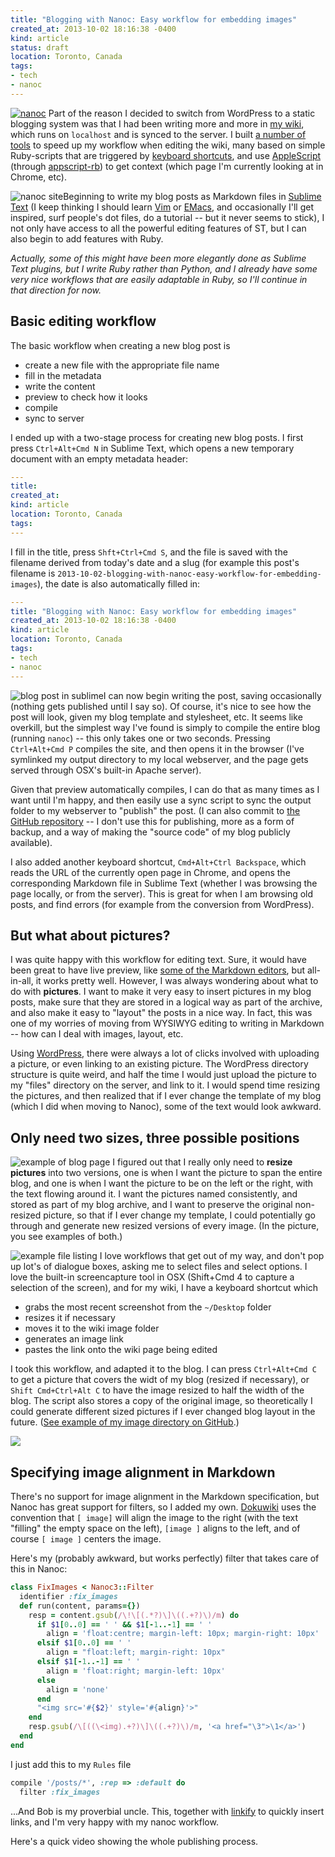 ```yaml
---
title: "Blogging with Nanoc: Easy workflow for embedding images"
created_at: 2013-10-02 18:16:38 -0400
kind: article
status: draft
location: Toronto, Canada
tags:
- tech
- nanoc
---
```


[![ nanoc](/blog/images/2013-10-02-blogging-with-nanoc-easy-workflow-for-embedding-images_-_half-02.png)](http://nanoc.ws/)
Part of the reason I decided to switch from WordPress to a static blogging system was that I had been writing more and more in [my wiki](http://reganmian.net/wiki), which runs on `localhost` and is synced to the server. I built [a number of tools](http://reganmian.net/wiki/researchr:start) to speed up my workflow when editing the wiki, many based on simple Ruby-scripts that are triggered by [keyboard shortcuts](http://www.keyboardmaestro.com/), and use [AppleScript](http://developer.apple.com/applescript/) (through [appscript-rb](http://appscript.sourceforge.net/rb-appscript/)) to get context (which page I'm currently looking at in Chrome, etc). 

![nanoc site ](/blog/images/2013-10-02-blogging-with-nanoc-easy-workflow-for-embedding-images_-_half-03.png)Beginning to write my blog posts as Markdown files in [Sublime Text](http://www.sublimetext.com/) (I keep thinking I should learn [Vim](http://www.vim.org/) or [EMacs](http://www.gnu.org/s/emacs/), and occasionally I'll get inspired, surf people's dot files, do a tutorial -- but it never seems to stick), I not only have access to all the powerful editing features of ST, but I can also begin to add features with  Ruby. 

<!-- more -->

*Actually, some of this might have been more elegantly done as Sublime Text plugins, but I write Ruby rather than Python, and I already have some very nice workflows that are easily adaptable in Ruby, so I'll continue in that direction for now.*

## Basic editing workflow

The basic workflow when creating a new blog post is

  * create a new file with the appropriate file name
  * fill in the metadata
  * write the content
  * preview to check how it looks
  * compile
  * sync to server

I ended up with a two-stage process for creating new blog posts. I first press `Ctrl+Alt+Cmd N` in Sublime Text, which opens a new temporary document with an empty metadata header:

```yaml
---
title: 
created_at:
kind: article
location: Toronto, Canada
tags:
---
```

I fill in the title, press `Shft+Ctrl+Cmd S`, and the file is saved with the filename derived from today's date and a slug (for example this post's filename is `2013-10-02-blogging-with-nanoc-easy-workflow-for-embedding-images`), the date is also automatically filled in:

```yaml
---
title: "Blogging with Nanoc: Easy workflow for embedding images"
created_at: 2013-10-02 18:16:38 -0400
kind: article
location: Toronto, Canada
tags:
- tech
- nanoc
---
```

![blog post in sublime ](/blog/images/2013-10-02-blogging-with-nanoc-easy-workflow-for-embedding-images_-_half-01.png)I can now begin writing the post, saving occasionally (nothing gets published until I say so). Of course, it's nice to see how the post will look, given my blog template and stylesheet, etc. It seems like overkill, but the simplest way I've found is simply to compile the entire blog (running `nanoc`) -- this only takes one or two seconds. Pressing `Ctrl+Alt+Cmd P` compiles the site, and then opens it in the browser (I've symlinked my output directory to my local webserver, and the page gets served through OSX's built-in Apache server). 

Given that preview automatically compiles, I can do that as many times as I want until I'm happy, and then easily use a sync script to sync the output folder to my webserver to "publish" the post. (I can also commit to [the GitHub repository](https://github.com/houshuang/blog) -- I don't use this for publishing, more as a form of backup, and a way of making the "source code" of my blog publicly available).

I also added another keyboard shortcut, `Cmd+Alt+Ctrl Backspace`, which reads the URL of the currently open page in Chrome, and opens the corresponding Markdown file in Sublime Text (whether I was browsing the page locally, or from the server). This is great for when I am browsing old posts, and find errors (for example from the conversion from WordPress).

## But what about pictures?

I was quite happy with this workflow for editing text. Sure, it would have been great to have live preview, like [some of the Markdown editors](http://mouapp.com/), but all-in-all, it works pretty well. However, I was always wondering about what to do with **pictures**. I want to make it very easy to insert pictures in my blog posts, make sure that they are stored in a logical way as part of the archive, and also make it easy to "layout" the posts in a nice way. In fact, this was one of my worries of moving from WYSIWYG editing to writing in Markdown -- how can I deal with images, layout, etc.

Using [WordPress](http://wordpress.com/), there were always a lot of clicks involved with uploading a picture, or even linking to an existing picture. The WordPress directory structure is quite weird, and half the time I would just upload the picture to my "files" directory on the server, and link to it. I would spend time resizing the pictures, and then realized that if I ever change the template of my blog (which I did when moving to Nanoc), some of the text would look awkward.

## Only need two sizes, three possible positions

![ example of blog page](/blog/images/2013-10-02-blogging-with-nanoc-easy-workflow-for-embedding-images_-_half-04.png)
I figured out that I really only need to **resize pictures** into two versions, one is when I want the picture to span the entire blog, and one is when I want the picture to be on the left or the right, with the text flowing around it. I want the pictures named consistently, and stored as part of my blog archive, and I want to preserve the original non-resized picture, so that if I ever change my template, I could potentially go through and generate new resized versions of every image. (In the picture, you see examples of both.)

![example file listing ](/blog/images/2013-10-02-blogging-with-nanoc-easy-workflow-for-embedding-images_-_half-05.png)
I love workflows that get out of my way, and don't pop up lot's of dialogue boxes, asking me to select files and select options. I love the built-in screencapture tool in OSX (Shift+Cmd 4 to capture a selection of the screen), and for my wiki, I have a keyboard shortcut which 

  - grabs the most recent screenshot from the `~/Desktop` folder
  - resizes it if necessary
  - moves it to the wiki image folder
  - generates an image link
  - pastes the link onto the wiki page being edited

I took this workflow, and adapted it to the blog. I can press `Ctrl+Alt+Cmd C` to get a picture that covers the widt of my blog (resized if necessary), or `Shift Cmd+Ctrl+Alt C` to have the image resized to half the width of the blog. The script also stores a copy of the original image, so theoretically I could generate different sized pictures if I ever changed blog layout in the future. ([See example of my image directory on GitHub](https://github.com/houshuang/blog/tree/master/content/images).)

![](/blog/images/2013-10-02-blogging-with-nanoc-easy-workflow-for-embedding-images_-_whole-01.png)

## Specifying image alignment in Markdown

There's no support for image alignment in the Markdown specification, but Nanoc has great support for filters, so I added my own. [Dokuwiki](https://www.dokuwiki.org/) uses the convention that `[ image]` will align the image to the right (with the text "filling" the empty space on the left), `[image ]` aligns to the left, and of course `[ image ]` centers the image.

Here's my (probably awkward, but works perfectly) filter that takes care of this in Nanoc:

```ruby
class FixImages < Nanoc3::Filter
  identifier :fix_images
  def run(content, params={})
    resp = content.gsub(/\!\[(.*?)\]\((.+?)\)/m) do
      if $1[0..0] == ' ' && $1[-1..-1] == ' '
        align = 'float:centre; margin-left: 10px; margin-right: 10px'
      elsif $1[0..0] == ' '
        align = "float:left; margin-right: 10px"
      elsif $1[-1..-1] == ' '
        align = 'float:right; margin-left: 10px'
      else
        align = 'none'
      end
      "<img src='#{$2}' style='#{align}'>"
    end
    resp.gsub(/\[((\<img).+?)\]\((.+?)\)/m, '<a href="\3">\1</a>')
  end
end
```

I just add this to my `Rules` file

```ruby
compile '/posts/*', :rep => :default do
  filter :fix_images
```

...And Bob is my proverbial uncle. This, together with [linkify](http://reganmian.net/blog/2013/03/28/link-helper-for-markdown-using-google-chrome-history-and-other-sources/) to quickly insert links, and I'm very happy with my nanoc workflow.

Here's a quick video showing the whole publishing process.